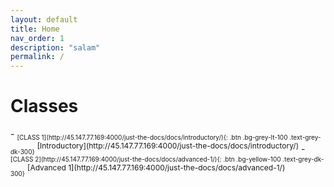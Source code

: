 ```yaml
---
layout: default
title: Home
nav_order: 1
description: "salam"
permalink: /
---
```


# Classes
<style>
.textt {
  vertical-align: super;
  font-size: 12px;
}
.btnn {
  vertical-align: sub;
  font-size: 10px;
}
</style>
<div class="code-example" markdown="1">
- <span class="btnn">[CLASS 1](http://45.147.77.169:4000/just-the-docs/docs/introductory/){: .btn .bg-grey-lt-100 .text-grey-dk-300}</span> <span class="textt">[Introductory](http://45.147.77.169:4000/just-the-docs/docs/introductory/)</span>
- <span class="btnn">[CLASS 2](http://45.147.77.169:4000/just-the-docs/docs/advanced-1/){: .btn .bg-yellow-100 .text-grey-dk-300}</span> <span class="textt">[Advanced 1](http://45.147.77.169:4000/just-the-docs/docs/advanced-1/)</span>
</div>